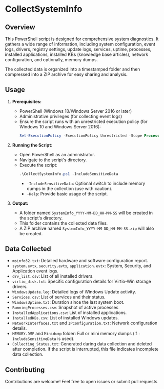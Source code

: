 # CollectSystemInfo

## Overview

This PowerShell script is designed for comprehensive system diagnostics. It gathers a wide range of information, including system configuration, event logs, drivers, registry settings, update logs, services, uptime, processes, installed applications, installed KBs (knowledge base articles), network configuration, and optionally, memory dumps.

The collected data is organized into a timestamped folder and then compressed into a ZIP archive for easy sharing and analysis.

## Usage

1. **Prerequisites:**
   - PowerShell (Windows 10/Windows Server 2016 or later)
   - Administrative privileges (for collecting event logs)
   - Ensure the script runs with an unrestricted execution policy (for Windows 10 and Windows Server 2016): 
     ```powershell   
     Set-ExecutionPolicy -ExecutionPolicy Unrestricted -Scope Process -Force
     ```

2. **Running the Script:**
   - Open PowerShell as an administrator.
   - Navigate to the script's directory.
   - Execute the script:
      ```powershell
      .\CollectSystemInfo.ps1 -IncludeSensitiveData
      ```
      - `-IncludeSensitiveData`: Optional switch to include memory dumps in the collection (use with caution).
      - `-Help`: Provide basic usage of the script.

3. **Output:**
   - A folder named `SystemInfo_YYYY-MM-DD_HH-MM-SS` will be created in the script's directory.
   - This folder contains the collected data files.
   - A ZIP archive named `SystemInfo_YYYY-MM-DD_HH-MM-SS.zip` will also be created.

## Data Collected

- `msinfo32.txt`: Detailed hardware and software configuration report.
- `system.evtx`, `security.evtx`, `application.evtx`: System, Security, and Application event logs.
- `drv_list.csv`: List of all installed drivers.
- `virtio_disk.txt`: Specific configuration details for Virtio-Win storage drivers.
- `WindowsUpdate.log`: Detailed logs of Windows Update activity.
- `Services.csv`: List of services and their status.
- `WindowsUptime.txt`: Duration since the last system boot.
- `RunningProcesses.csv`: Snapshot of active processes.
- `InstalledApplications.csv`: List of installed applications.
- `InstalledKBs.csv`: List of installed Windows updates.
- `NetworkInterfaces.txt` and `IPConfiguration.txt`: Network configuration details.
- `MEMORY.DMP` and `Minidump` folder: Full or mini memory dumps (if `-IncludeSensitiveData` is used).
- `Collecting_Status.txt`: Generated during data collection and deleted after completion. If the script is interrupted, this file indicates incomplete data collection.

## Contributing

Contributions are welcome! Feel free to open issues or submit pull requests.
